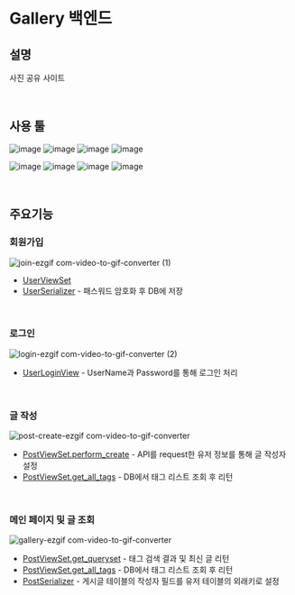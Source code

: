 # Gallery 백엔드
## 설명
사진 공유 사이트

<br/>

## 사용 툴
![image](https://img.shields.io/badge/JavaScript-323330?style=for-the-badge&logo=javascript&logoColor=F7DF1E)
![image](https://img.shields.io/badge/next%20js-000000?style=for-the-badge&logo=nextdotjs&logoColor=white)
![image](https://img.shields.io/badge/React-20232A?style=for-the-badge&logo=react&logoColor=61DAFB)
![image](	https://img.shields.io/badge/axios-671ddf?&style=for-the-badge&logo=axios&logoColor=white)

![image](https://img.shields.io/badge/Python-FFD43B?style=for-the-badge&logo=python&logoColor=blue)
![image](https://img.shields.io/badge/Django-092E20?style=for-the-badge&logo=django&logoColor=green)
![image](https://img.shields.io/badge/django%20rest-ff1709?style=for-the-badge&logo=django&logoColor=white)
![image](https://img.shields.io/badge/PostgreSQL-316192?style=for-the-badge&logo=postgresql&logoColor=white)

<br/>

## 주요기능
### 회원가입
![join-ezgif com-video-to-gif-converter (1)](https://github.com/5121eun/gallery_back/assets/121006954/cfe56d57-b9da-4b9e-a003-fbe7bb1641b8)

- [UserViewSet](https://github.com/5121eun/gallery_back/blob/main/account/views.py#L11)
- [UserSerializer](https://github.com/5121eun/gallery_back/blob/main/account/serializers.py#L12) - 패스워드 암호화 후 DB에 저장

<br/>

### 로그인
![login-ezgif com-video-to-gif-converter (2)](https://github.com/5121eun/gallery_back/assets/121006954/b1f42bdd-e4c4-44a1-80e8-333377307e53)

- [UserLoginView](https://github.com/5121eun/gallery_back/blob/main/account/views.py#L17) - UserName과 Password를 통해 로그인 처리
<br/>

### 글 작성
![post-create-ezgif com-video-to-gif-converter](https://github.com/5121eun/gallery_back/assets/121006954/7496e30a-42aa-4e95-bb62-3ff482c9bc99)

- [PostViewSet.perform_create](https://github.com/5121eun/gallery_back/blob/main/post/views.py#L18) - API를 request한 유저 정보를 통해 글 작성자 설정
- [PostViewSet.get_all_tags](https://github.com/5121eun/gallery_back/blob/main/post/views.py#L29) - DB에서 태그 리스트 조회 후 리턴
<br/>

### 메인 페이지 및 글 조회
![gallery-ezgif com-video-to-gif-converter](https://github.com/5121eun/gallery_back/assets/121006954/32afafbd-9d1c-485a-a6cb-fb567740e1e0)

- [PostViewSet.get_queryset](https://github.com/5121eun/gallery_back/blob/main/post/views.py#L21) - 태그 검색 결과 및 최신 글 리턴
- [PostViewSet.get_all_tags](https://github.com/5121eun/gallery_back/blob/main/post/views.py#L29) - DB에서 태그 리스트 조회 후 리턴
- [PostSerializer](https://github.com/5121eun/gallery_back/blob/main/post/serializers.py) - 게시글 테이블의 작성자 필드를 유저 테이블의 외래키로 설정

